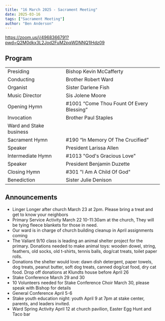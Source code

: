 ```yaml
---
title: "16 March 2025 - Sacrament Meeting"
date: 2025-03-16
tags: ["Sacrament Meeting"]
author: "Ben Anderson"
---
```


<https://zoom.us/j/4968366791?pwd=Q2M0dkx3L2Jod2FuM2pqWDNNQ1lHdz09>

## Program

|                         |                                           |
| ----------------------- | ----------------------------------------- |
| Presiding               | Bishop Kevin McCafferty                   |
| Conducting              | Brother Robert Ward                       |
| Organist                | Sister Darlene Fish                       |
| Music Director          | Sis Jolene Moore                          |
| Opening Hymn            | #1001 “Come Thou Fount Of Every Blessing” |
| Invocation              | Brother Paul Staples                      |
| Ward and Stake business |                                           |
| Sacrament Hymn          | #190 “In Memory Of The Crucified”         |
| Speaker                 | President Larissa Allen                   |
| Intermediate Hymn       | #1013 "God's Gracious Love"               |
| Speaker                 | President Benjamin Duzette                |
| Closing Hymn            | #301 "I Am A Child Of God"                |
| Benediction             | Sister Julie Denison                      |

## Announcements

- Linger Longer after church March 23 at 2pm. Please bring a treat and get to know your neighbors
- Primary Service Activity March 22 10-11:30am at the church, They will be tying fleece blankets for those in need.
- Our ward is in charge of church building cleanup in April assignments coming
- The Valiant 9/10 class is leading an animal shelter project for the primary. Donations needed to make animal toys: wooden dowel, string, feathers, old socks, old t-shirts, tennis balls, dog/cat treats, toilet paper rolls. 
- Donations the shelter would love: dawn dish detergent, paper towels, dog treats, peanut butter, soft dog treats, canned dog/cat food, dry cat food. Drop off donations at Klundts house before April 26
- Stake Conference March 29 and 30
- 10 Volunteers needed for Stake Conference Choir March 30, please speak with Bishop for details
- General Conference April 5-6
- Stake youth education night: youth April 9 at 7pm at stake center, parents, and leaders invited.
- Ward Spring Activity April 12 at church pavilion, Easter Egg Hunt and Taco bar